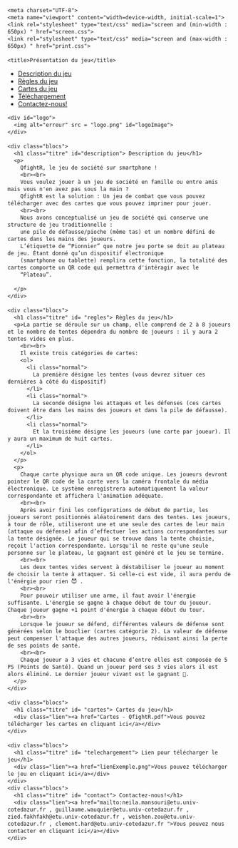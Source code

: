 
<html>
  <head>
    
    <meta charset="UTF-8">
    <meta name="viewport" content="width=device-width, initial-scale=1">
    <link rel="stylesheet" type="text/css" media="screen and (min-width : 650px) " href="screen.css"> 
    <link rel="stylesheet" type="text/css" media="screen and (max-width : 650px) " href="print.css">

    <title>Présentation du jeu</title>
  </head>
  <body>
    <div id="header">
      <ul id="menu">
        <li><a href="#description">Description du jeu</a></li>
        <li><a href="#regles">Règles du jeu</a></li>
        <li><a href="#cartes">Cartes du jeu</a></li>
        <li><a href="#telechargement">Téléchargement</a></li>
        <li><a href="#contact">Contactez-nous!</a></li>
      </ul>
    </div>
    
    <div id="logo">
      <img alt="erreur" src = "logo.png" id="logoImage">
    </div>

    <div class="blocs">  
      <h1 class="titre" id="description"> Description du jeu</h1>
      <p>
        QfightR, le jeu de société sur smartphone ! 
        <br><br>
        Vous voulez jouer à un jeu de société en famille ou entre amis mais vous n'en avez pas sous la main ? 
        QfightR est la solution : Un jeu de combat que vous pouvez télécharger avec des cartes que vous pouvez imprimer pour jouer.
        <br><br>
        Nous avons conceptualisé un jeu de société qui conserve une structure de jeu traditionnelle :      
        une pile de défausse/pioche (même tas) et un nombre défini de cartes dans les mains des joueurs.
        L’étiquette de “Pionnier” que notre jeu porte se doit au plateau de jeu. Étant donné qu’un dispositif électronique 
        (smartphone ou tablette) remplira cette fonction, la totalité des cartes comporte un QR code qui permettra d'intéragir avec le 
        “Plateau”. 
        
      </p>
    </div>
    
    <div class="blocs">  
      <h1 class="titre" id= "regles"> Règles du jeu</h1>
      <p>La partie se déroule sur un champ, elle comprend de 2 à 8 joueurs et le nombre de tentes dépendra du nombre de joueurs : il y aura 2 tentes vides en plus.
        <br><br>
        Il existe trois catégories de cartes:
        <ol>
          <li class="normal">
            La première désigne les tentes (vous devrez situer ces dernières à côté du dispositif) 
          </li>
          <li class="normal">
            La seconde désigne les attaques et les défenses (ces cartes doivent être dans les mains des joueurs et dans la pile de défausse).
          </li>
          <li class="normal">
            Et la troisième désigne les joueurs (une carte par joueur). Il y aura un maximum de huit cartes.
          </li>
        </ol>
      </p>
      <p>
        Chaque carte physique aura un QR code unique. Les joueurs devront pointer le QR code de la carte vers la caméra frontale du média électronique. Le système enregistrera automatiquement la valeur correspondante et affichera l'animation adéquate.
        <br><br>
        Après avoir fini les configurations de début de partie, les joueurs seront positionnés aléatoirement dans des tentes. Les joueurs, à tour de rôle, utiliseront une et une seule des cartes de leur main (attaque ou défense) afin d’effectuer les actions correspondantes sur la tente désignée. Le joueur qui se trouve dans la tente choisie, reçoit l'action correspondante. Lorsqu'il ne reste qu'une seule personne sur le plateau, le gagnant est généré et le jeu se termine. 
        <br><br>
        Les deux tentes vides servent à déstabiliser le joueur au moment de choisir la tente à attaquer. Si celle-ci est vide, il aura perdu de l'énérgie pour rien 😈 .
        <br><br>
        Pour pouvoir utiliser une arme, il faut avoir l'énergie suffisante. L'énergie se gagne à chaque début de tour du joueur. Chaque joueur gagne +1 point d'énergie à chaque début du tour.
        <br><br>
        Lorsque le joueur se défend, différentes valeurs de défense sont générées selon le bouclier (cartes catégorie 2). La valeur de défense peut compenser l'attaque des autres joueurs, réduisant ainsi la perte de ses points de santé.
        <br><br>
        Chaque joueur a 3 vies et chacune d’entre elles est composée de 5 PS (Points de Santé). Quand un joueur perd ses 3 vies alors il est alors éliminé. Le dernier joueur vivant est le gagnant 👑.               
      </p>
    </div>
    
    <div class="blocs">    
      <h1 class="titre" id= "cartes"> Cartes du jeu</h1>  
      <div class="lien"><a href="Cartes - QfightR.pdf">Vous pouvez télécharger les cartes en cliquant ici</a></div>
    </div>

    <div class="blocs"> 
      <h1 class="titre" id= "telechargement"> Lien pour télécharger le jeu</h1>
      <div class="lien"><a href="lienExemple.png">Vous pouvez télécharger le jeu en cliquant ici</a></div>
    </div>
    <div class="blocs">    
      <h1 class="titre" id= "contact"> Contactez-nous!</h1>
      <div class="lien"><a href="mailto:neila.mansouri@etu.univ-cotedazur.fr , guillaume.wauquier@etu.univ-cotedazur.fr , zied.fakhfakh@etu.univ-cotedazur.fr , weishen.zou@etu.univ-cotedazur.fr , clement.hard@etu.univ-cotedazur.fr ">Vous pouvez nous contacter en cliquant ici</a></div>
    </div>
  </body>
</html>
